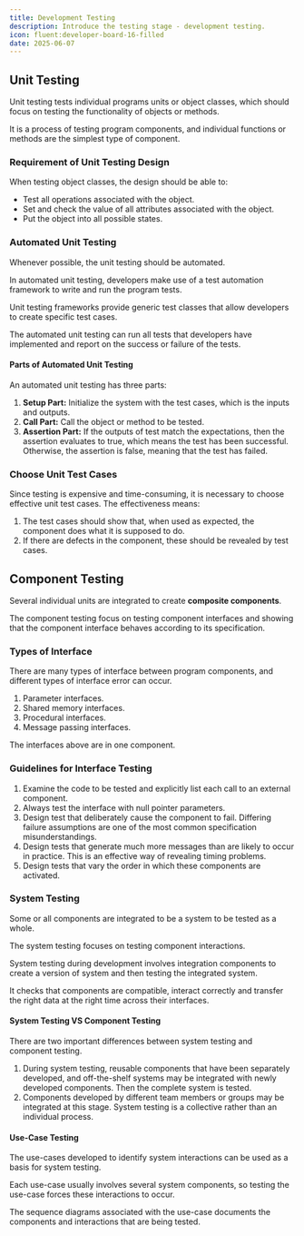 ```yaml
---
title: Development Testing
description: Introduce the testing stage - development testing.
icon: fluent:developer-board-16-filled
date: 2025-06-07
---
```


## Unit Testing

Unit testing tests individual programs units or object classes, which should focus on testing the functionality of objects or methods.

It is a process of testing program components, and individual functions or methods are the simplest type of component.

### Requirement of Unit Testing Design

When testing object classes, the design should be able to:

* Test all operations associated with the object.
* Set and check the value of all attributes associated with the object.
* Put the object into all possible states.

### Automated Unit Testing

Whenever possible, the unit testing should be automated.

In automated unit testing, developers make use of a test automation framework to write and run the program tests.

Unit testing frameworks provide generic test classes that allow developers to create specific test cases.

The automated unit testing can run all tests that developers have implemented and report on the success or failure of the tests.

#### Parts of Automated Unit Testing

An automated unit testing has three parts:

1. **Setup Part:** Initialize the system with the test cases, which is the inputs and outputs.
2. **Call Part:** Call the object or method to be tested.
3. **Assertion Part:** If the outputs of test match the expectations, then the assertion evaluates to true, which means the test has been successful. Otherwise, the assertion is false, meaning that the test has failed.

### Choose Unit Test Cases

Since testing is expensive and time-consuming, it is necessary to choose effective unit test cases. The effectiveness means:

1. The test cases should show that, when used as expected, the component does what it is supposed to do.
2. If there are defects in the component, these should be revealed by test cases.

## Component Testing

Several individual units are integrated to create **composite components**.

The component testing focus on testing component interfaces and showing that the component interface behaves according to its specification.

### Types of Interface

There are many types of interface between program components, and different types of interface error can occur.

1. Parameter interfaces.
2. Shared memory interfaces.
3. Procedural interfaces.
4. Message passing interfaces.

The interfaces above are in one component.

### Guidelines for Interface Testing

1. Examine the code to be tested and explicitly list each call to an external component.
2. Always test the interface with null pointer parameters.
3. Design test that deliberately cause the component to fail. Differing failure assumptions are one of the most common specification misunderstandings.
4. Design tests that generate much more messages than are likely to occur in practice. This is an effective way of revealing timing problems.
5. Design tests that vary the order in which these components are activated.

### System Testing

Some or all components are integrated to be a system to be tested as a whole.

The system testing focuses on testing component interactions.

System testing during development involves integration components to create a version of system and then testing the integrated system.

It checks that components are compatible, interact correctly and transfer the right data at the right time across their interfaces.

#### System Testing VS Component Testing

There are two important differences between system testing and component testing.

1. During system testing, reusable components that have been separately developed, and off-the-shelf systems may be integrated with newly developed components. Then the complete system is tested.
2. Components developed by different team members or groups may be integrated at this stage. System testing is a collective rather than an individual process.

#### Use-Case Testing

The use-cases developed to identify system interactions can be used as a basis for system testing.

Each use-case usually involves several system components, so testing the use-case forces these interactions to occur.

The sequence diagrams associated with the use-case documents the components and interactions that are being tested.
